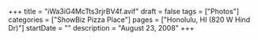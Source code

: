 +++
title = "iWa3iG4McTts3rjrBV4f.avif"
draft = false
tags = ["Photos"]
categories = ["ShowBiz Pizza Place"]
pages = ["Honolulu, HI (820 W Hind Dr)"]
startDate = ""
description = "August 23, 2008"
+++
